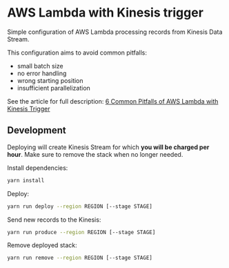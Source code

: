 # AWS Lambda with Kinesis trigger

Simple configuration of AWS Lambda processing records from Kinesis Data Stream.

This configuration aims to avoid common pitfalls:

- small batch size
- no error handling
- wrong starting position
- insufficient parallelization

See the article for full description: [6 Common Pitfalls of AWS Lambda with Kinesis Trigger](https://dashbird.io/blog/lambda-kinesis-trigger/)

## Development

Deploying will create Kinesis Stream for which **you will be charged per hour**.
Make sure to remove the stack when no longer needed.

Install dependencies:

```bash
yarn install
```

Deploy:

```bash
yarn run deploy --region REGION [--stage STAGE]
```

Send new records to the Kinesis:

```bash
yarn run produce --region REGION [--stage STAGE]
```

Remove deployed stack:

```bash
yarn run remove --region REGION [--stage STAGE]
```

